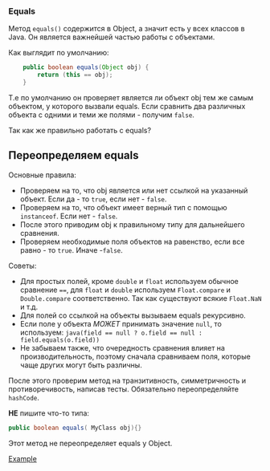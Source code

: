 ### Equals
Метод `equals()` содержится в Object, а значит есть у всех классов в Java.
Он является важнейшей частью работы с объектами.

Как выглядит по умолчанию:
```java
    public boolean equals(Object obj) {
        return (this == obj);
    }
```

Т.е по умолчанию он проверяет является ли объект obj тем же самым объектом, у которого вызвали equals.
Если сравнить два различных объекта с одними и теми же полями - получим `false`.

Так как же правильно работать с equals?

## Переопределяем equals
Основные правила:
* Проверяем на то, что obj является или нет ссылкой на указанный объект.
Если да - то `true`, если нет - `false`.
* Проверяем на то, что объект имеет верный тип с помощью `instanceof`. Если нет - `false`.
* После этого приводим obj к правильному типу для дальнейшего сравнения.
* Проверяем необходимые поля объектов на равенство, если все равно - то `true`. Иначе  -`false`.

Советы:
* Для простых полей, кроме `double` и `float` используем обычное сравнение `==`, для `float` и `double` используем `Float.compare` и `Double.compare` соответственно. Так как существуют всякие `Float.NaN` и т.д.
* Для полей со ссылкой на объекты вызываем equals рекурсивно.
* Если поле у объекта *МОЖЕТ* принимать значение `null`, то используем:
```java(field == null ? o.field == null : field.equals(o.field))```
* Не забываем также, что очередность сравнения влияет на производительность, поэтому сначала сравниваем поля, которые чаще других могут быть различны.

После этого проверим метод на транзитивность, симметричность и противоречивость, написав тесты. Обязательно переопределяйте `hashCode`.

**НЕ** пишите что-то типа:
```java
public boolean equals( MyClass obj){}
```
Этот метод не переопределяет equals у Object.

[Example](https://github.com/aarexer/java-ex/blob/master/patterns/src/main/java/good/overriding/Person.java)
